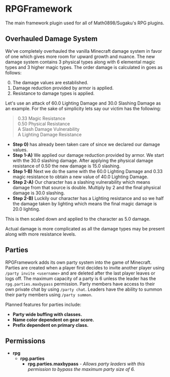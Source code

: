 # RPGFramework
The main framework plugin used for all of Math0898/Sugaku's RPG  plugins.

## Overhauled Damage System 
We've completely overhauled the vanilla Minecraft damage system in favor of one which gives more room for upward growth 
and nuance. The new damage system contains 3 physical types along with 6 elemental magic types and 3 higher magic types. 
The order damage is calculated in goes as follows:

0. The damage values are established.
1. Damage reduction provided by armor is applied.
2. Resistance to damage types is applied.



Let's use an attack of 60.0 Lighting Damage and 30.0 Slashing Damage as an example. For the sake of simplicity lets say 
our victim has the following: 

>  0.33 Magic Resistance <br>
>  0.50 Physical Resistance <br>
>  A Slash Damage Vulnerability <br>
>  A Lighting Damage Resistance <br>

- __Step 0)__ has already been taken care of since we declared our damage values. <br>
- __Step 1-A)__ We applied our damage reduction provided by armor. We start with the 30.0 slashing damage. After applying the 
physical damage resistance of 0.50 the new damage is 15.0 slashing. <br>
- __Step 1-B)__ Next we do the same with the 60.0 Lighting Damage and 0.33 magic resistance to obtain a new value of 40.0 
Lighting Damage. <br>
- __Step 2-A)__ Our character has a slashing vulnerability which means damage from that source is double. Multiply by 2 and 
the final physical damage is 30.0 slashing. <br>
- __Step 2-B)__ Luckily our character has a Lighting resistance and so we half the damage taken by lighting which means the 
final magic damage is 20.0 lighting. <br>

This is then scaled down and applied to the character as 5.0 damage.


Actual damage is more complicated as all the damage types may be present along with more resistance levels. 

## Parties

RPGFramework adds its own party system into the game of Minecraft. Parties are created when a player first decides to invite 
another player using `/party invite <username>` and are deleted after the last player leaves or logs off. The maximum capacity
of a party is 6 unless the leader has the `rpg.parties.maxbypass` permission. Party members have access to their own private 
chat by using `/party chat`. Leaders have the ability to summon their party members using `/party summon`. 

Planned features for parties include:
- __Party wide buffing with classes.__
- __Name color dependent on gear score.__
- __Prefix dependent on primary class.__

## Permissions

- __rpg__
  - __rpg.parties__
    - __rpg.parties.maxbypass__ - _Allows party leaders with this permission to bypass the maximum party size of 6._